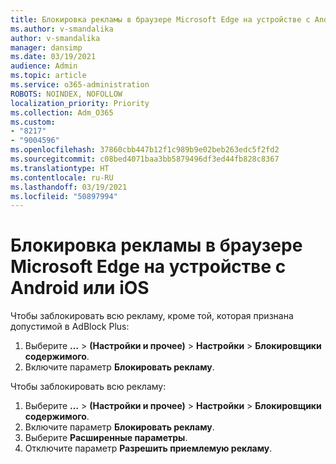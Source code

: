 ```yaml
---
title: Блокировка рекламы в браузере Microsoft Edge на устройстве с Android или iOS
ms.author: v-smandalika
author: v-smandalika
manager: dansimp
ms.date: 03/19/2021
audience: Admin
ms.topic: article
ms.service: o365-administration
ROBOTS: NOINDEX, NOFOLLOW
localization_priority: Priority
ms.collection: Adm_O365
ms.custom:
- "8217"
- "9004596"
ms.openlocfilehash: 37860cbb447b12f1c989b9e02beb263edc5f2fd2
ms.sourcegitcommit: c08bed4071baa3bb5879496df3ed44fb828c8367
ms.translationtype: HT
ms.contentlocale: ru-RU
ms.lasthandoff: 03/19/2021
ms.locfileid: "50897994"
---
```

# <a name="block-ads-in-the-microsoft-edge-browser-on-an-android-or-ios-device"></a>Блокировка рекламы в браузере Microsoft Edge на устройстве с Android или iOS

Чтобы заблокировать всю рекламу, кроме той, которая признана допустимой в AdBlock Plus:
1. Выберите **…** > **(Настройки и прочее)** > **Настройки** > **Блокировщики содержимого**.
2. Включите параметр **Блокировать рекламу**.

Чтобы заблокировать всю рекламу:
1. Выберите **…** > **(Настройки и прочее)** > **Настройки** > **Блокировщики содержимого**.
2. Включите параметр **Блокировать рекламу**.
3. Выберите **Расширенные параметры**.
4. Отключите параметр **Разрешить приемлемую рекламу**.